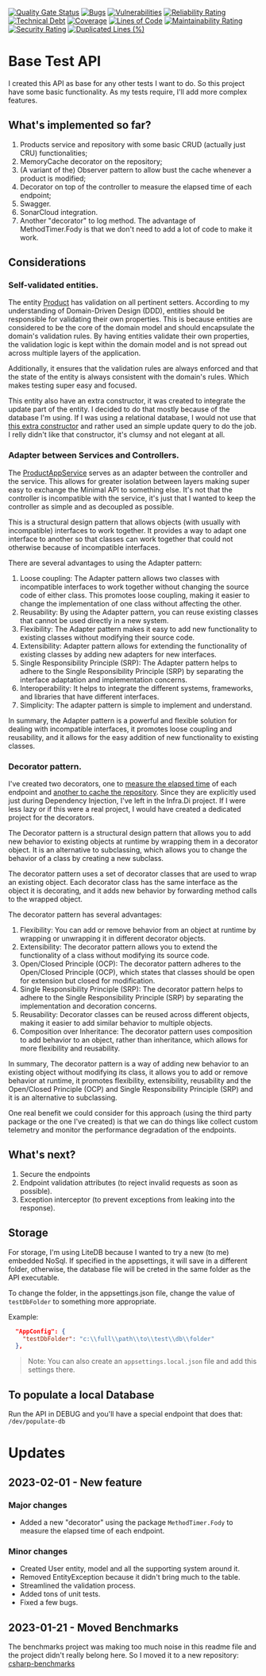 [![Quality Gate Status](https://sonarcloud.io/api/project_badges/measure?project=brenordv_base-test-api&metric=alert_status)](https://sonarcloud.io/summary/new_code?id=brenordv_base-test-api)
[![Bugs](https://sonarcloud.io/api/project_badges/measure?project=brenordv_base-test-api&metric=bugs)](https://sonarcloud.io/summary/new_code?id=brenordv_base-test-api)
[![Vulnerabilities](https://sonarcloud.io/api/project_badges/measure?project=brenordv_base-test-api&metric=vulnerabilities)](https://sonarcloud.io/summary/new_code?id=brenordv_base-test-api)
[![Reliability Rating](https://sonarcloud.io/api/project_badges/measure?project=brenordv_base-test-api&metric=reliability_rating)](https://sonarcloud.io/summary/new_code?id=brenordv_base-test-api)
[![Technical Debt](https://sonarcloud.io/api/project_badges/measure?project=brenordv_base-test-api&metric=sqale_index)](https://sonarcloud.io/summary/new_code?id=brenordv_base-test-api)
[![Coverage](https://sonarcloud.io/api/project_badges/measure?project=brenordv_base-test-api&metric=coverage)](https://sonarcloud.io/summary/new_code?id=brenordv_base-test-api)
[![Lines of Code](https://sonarcloud.io/api/project_badges/measure?project=brenordv_base-test-api&metric=ncloc)](https://sonarcloud.io/summary/new_code?id=brenordv_base-test-api)
[![Maintainability Rating](https://sonarcloud.io/api/project_badges/measure?project=brenordv_base-test-api&metric=sqale_rating)](https://sonarcloud.io/summary/new_code?id=brenordv_base-test-api)
[![Security Rating](https://sonarcloud.io/api/project_badges/measure?project=brenordv_base-test-api&metric=security_rating)](https://sonarcloud.io/summary/new_code?id=brenordv_base-test-api)
[![Duplicated Lines (%)](https://sonarcloud.io/api/project_badges/measure?project=brenordv_base-test-api&metric=duplicated_lines_density)](https://sonarcloud.io/summary/new_code?id=brenordv_base-test-api)

# Base Test API
I created this API as base for any other tests I want to do.
So this project have some basic functionality. As my tests require, I'll add more complex features.

## What's implemented so far?

1. Products service and repository with some basic CRUD (actually just CRU) functionalities;
2. MemoryCache decorator on the repository;
3. (A variant of the) Observer pattern to allow bust the cache whenever a product is modified;
4. Decorator on top of the controller to measure the elapsed time of each endpoint;
5. Swagger.
6. SonarCloud integration.
7. Another "decorator" to log method. The advantage of MethodTimer.Fody is that we don't need to add a lot of code to make it work. 

## Considerations
### Self-validated entities.
The entity [Product](https://github.com/brenordv/base-test-api/blob/master/Raccoon.Ninja.Domain/Entities/Product.cs) has validation on all pertinent setters.
According to my understanding of Domain-Driven Design (DDD), entities should be responsible for validating their own properties. 
This is because entities are considered to be the core of the domain model and should encapsulate the domain's validation rules. 
By having entities validate their own properties, the validation logic is kept within the domain model and is not spread out across multiple 
layers of the application. 

Additionally, it ensures that the validation rules are always enforced and that the state of the entity is always consistent with the domain's rules.
Which makes testing super easy and focused.

This entity also have an extra constructor, it was created to integrate the update part of the entity. I decided to do that mostly because of the database I'm using.
If I was using a relational database, I would not use that [this extra constructor](https://github.com/brenordv/base-test-api/blob/master/Raccoon.Ninja.Domain/Entities/Product.cs#L13) 
and rather used an simple update query to do the job. I relly didn't like that constructor, it's clumsy and not elegant at all.

### Adapter between Services and Controllers.
The [ProductAppService](https://github.com/brenordv/base-test-api/blob/master/Raccoon.Ninja.AppServices/AppServices/ProductsAppService.cs) serves as an adapter between the 
controller and the service. This allows for greater isolation between layers making super easy to exchange the Minimal API to something else.
It's not that the controller is incompatible with the service, it's just that I wanted to keep the controller as simple and as decoupled as possible.

This is a structural design pattern that allows objects (with usually with incompatible) interfaces to work together. 
It provides a way to adapt one interface to another so that classes can work together that could not otherwise because of incompatible interfaces.

There are several advantages to using the Adapter pattern:

1. Loose coupling: The Adapter pattern allows two classes with incompatible interfaces to work together without changing the source code of either class. This promotes loose coupling, making it easier to change the implementation of one class without affecting the other.
2. Reusability: By using the Adapter pattern, you can reuse existing classes that cannot be used directly in a new system.
3. Flexibility: The Adapter pattern makes it easy to add new functionality to existing classes without modifying their source code.
4. Extensibility: Adapter pattern allows for extending the functionality of existing classes by adding new adapters for new interfaces.
5. Single Responsibility Principle (SRP): The Adapter pattern helps to adhere to the Single Responsibility Principle (SRP) by separating the interface adaptation and implementation concerns.
6. Interoperability: It helps to integrate the different systems, frameworks, and libraries that have different interfaces.
7. Simplicity: The adapter pattern is simple to implement and understand.

In summary, the Adapter pattern is a powerful and flexible solution for dealing with incompatible interfaces, it promotes loose coupling and 
reusability, and it allows for the easy addition of new functionality to existing classes.

### Decorator pattern.
I've created two decorators, one to [measure the elapsed time](https://github.com/brenordv/base-test-api/blob/master/Raccoon.Ninja.Infra.DI/Decorators/StopWatchDecorator.cs) of each endpoint and [another to cache the repository](https://github.com/brenordv/base-test-api/blob/master/Raccoon.Ninja.Infra.DI/Decorators/CachingDecorator.cs).
Since they are explicitly used just during Dependency Injection, I've left in the Infra.Di project. If I were less lazy or if this were a real project, I would have created a dedicated project for the decorators.

The Decorator pattern is a structural design pattern that allows you to add new behavior to existing objects at runtime by wrapping them in a decorator object. 
It is an alternative to subclassing, which allows you to change the behavior of a class by creating a new subclass.

The decorator pattern uses a set of decorator classes that are used to wrap an existing object. 
Each decorator class has the same interface as the object it is decorating, and it adds new behavior by forwarding method calls to the wrapped object.

The decorator pattern has several advantages:

1. Flexibility: You can add or remove behavior from an object at runtime by wrapping or unwrapping it in different decorator objects.
2. Extensibility: The decorator pattern allows you to extend the functionality of a class without modifying its source code.
3. Open/Closed Principle (OCP): The decorator pattern adheres to the Open/Closed Principle (OCP), which states that classes should be open for extension but closed for modification.
4. Single Responsibility Principle (SRP): The decorator pattern helps to adhere to the Single Responsibility Principle (SRP) by separating the implementation and decoration concerns.
5. Reusability: Decorator classes can be reused across different objects, making it easier to add similar behavior to multiple objects.
6. Composition over Inheritance: The decorator pattern uses composition to add behavior to an object, rather than inheritance, which allows for more flexibility and reusability.

In summary, The decorator pattern is a way of adding new behavior to an existing object without modifying its class, 
it allows you to add or remove behavior at runtime, it promotes flexibility, extensibility, reusability and the Open/Closed Principle (OCP) 
and Single Responsibility Principle (SRP) and it is an alternative to subclassing.

One real benefit we could consider for this approach (using the third party package or the one I've created) is that we can do things like collect custom telemetry and
monitor the performance degradation of the endpoints.


## What's next?

1. Secure the endpoints
2. Endpoint validation attributes (to reject invalid requests as soon as possible).
3. Exception interceptor (to prevent exceptions from leaking into the response).

## Storage
For storage, I'm using LiteDB because I wanted to try a new (to me) embedded NoSql.
If specified in the appsettings, it will save in a different folder, otherwise, the database file will be creted in the same folder as the API executable.

To change the folder, in the appsettings.json file, change the value of `testDbFolder` to something more appropriate.

Example: 
```json
  "AppConfig": {
    "testDbFolder": "c:\\full\\path\\to\\test\\db\\folder"
  },
```

> Note: You can also create an `appsettings.local.json` file and add this settings there.

## To populate a local Database
Run the API in DEBUG and you'll have a special endpoint that does that: `/dev/populate-db`


# Updates
## 2023-02-01 - New feature

### Major changes
- Added a new "decorator" using the package `MethodTimer.Fody` to measure the elapsed time of each endpoint.


### Minor changes
- Created User entity, model and all the supporting system around it.
- Removed EntityException because it didn't bring much to the table.
- Streamlined the validation process.
- Added tons of unit tests.
- Fixed a few bugs.


## 2023-01-21 - Moved Benchmarks
The benchmarks project was making too much noise in this readme file and the project didn't really belong here.
So I moved it to a new repository: [csharp-benchmarks](https://github.com/brenordv/csharp-benchmarks)
